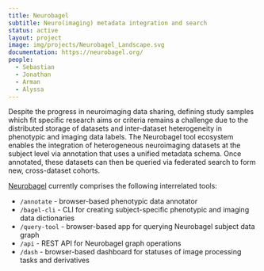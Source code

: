 ```yaml
---
title: Neurobagel
subtitle: Neuro(imaging) metadata integration and search
status: active
layout: project
image: img/projects/Neurobagel_Landscape.svg
documentation: https://neurobagel.org/
people:
  - Sebastian
  - Jonathan
  - Arman
  - Alyssa
---
```


Despite the progress in neuroimaging data sharing, defining study samples which fit specific research aims or criteria remains a challenge due to the distributed storage of datasets and inter-dataset heterogeneity in phenotypic and imaging data labels. The Neurobagel tool ecosystem enables the integration of heterogeneous neuroimaging datasets at the subject level via annotation that uses a unified metadata schema. Once annotated, these datasets can then be queried via federated search to form new, cross-dataset cohorts.

[Neurobagel](https://github.com/neurobagel) currently comprises the following interrelated tools:

- `/annotate` - browser-based phenotypic data annotator
- `/bagel-cli` - CLI for creating subject-specific phenotypic and imaging data dictionaries
- `/query-tool` - browser-based app for querying Neurobagel subject data graph
- `/api` - REST API for Neurobagel graph operations
- `/dash` - browser-based dashboard for statuses of image processing tasks and derivatives

